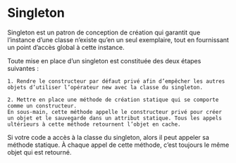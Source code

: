 # Singleton

Singleton est un patron de conception de création qui garantit que l’instance d’une classe n’existe qu’en un seul exemplaire, tout en fournissant un point d’accès global à cette instance.

Toute mise en place d’un singleton est constituée des deux étapes suivantes :

    1. Rendre le constructeur par défaut privé afin d’empêcher les autres objets d’utiliser l’opérateur new avec la classe du singleton.

    2. Mettre en place une méthode de création statique qui se comporte comme un constructeur.
    En sous-main, cette méthode appelle le constructeur privé pour créer un objet et le sauvegarde dans un attribut statique. Tous les appels ultérieurs à cette méthode retournent l’objet en cache.

Si votre code a accès à la classe du singleton, alors il peut appeler sa méthode statique. À chaque appel de cette méthode, c’est toujours le même objet qui est retourné.
